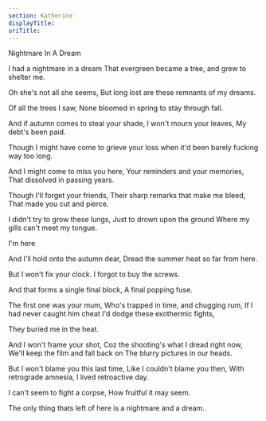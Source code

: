 ```yaml
---
section: Katherine
displayTitle:
uriTitle:
---
```


Nightmare In A Dream

I had a nightmare in a dream
That evergreen became a tree,
and grew to shelter me.

Oh she's not all she seems,
But long lost are these
remnants of my dreams.

Of all the trees I saw,
None bloomed in spring to
stay through fall.

And if autumn comes to steal your shade,
I won't mourn your leaves,
My debt's been paid.

Though I might have come to
grieve your loss when it'd been barely
fucking way too long.

And I might come to miss you here,
Your reminders and your memories,
That dissolved in passing years.

Though I'll forget your friends,
Their sharp remarks that make me bleed,
That made you cut and pierce.

I didn't try to grow these lungs,
Just to drown upon the ground
Where my gills can't meet my tongue.

I'm here

And I'll hold onto the autumn dear,
Dread the summer heat so far from here.

But I won't fix your clock.
I forgot to buy the screws.

And that forms a single final block,
A final popping fuse.

The first one was your mum,
Who's trapped in time, and chugging rum,
If I had never caught him cheat
I'd dodge these exothermic fights,

They buried me in the heat.

And I won't frame your shot,
Coz the shooting's what I dread right now,
We'll keep the film and fall back on
The blurry pictures in our heads.

But I won't blame you this last time,
Like I couldn't blame you then,
With retrograde amnesia,
I lived retroactive day.

I can't seem to fight a corpse,
How fruitful it may seem.

The only thing thats left of here is a
nightmare and a dream.
